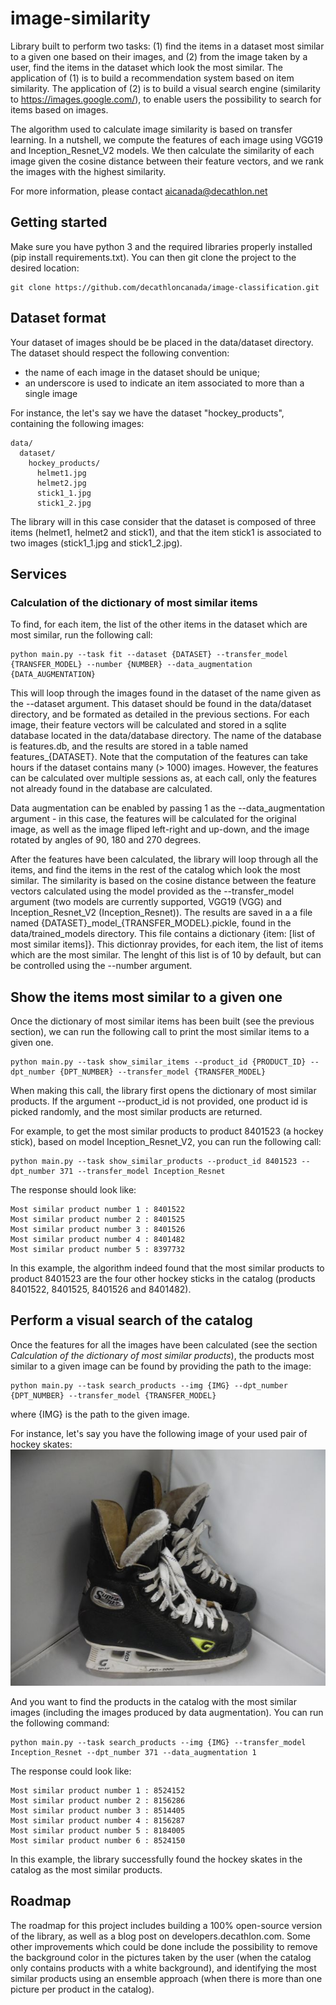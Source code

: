 # image-similarity
Library built to perform two tasks: (1) find the items in a dataset most similar to a given one based on their images, and (2) from the image taken by a user, find the items in the dataset which look the most similar. The application of (1) is to build a recommendation system based on item similarity. The application of (2) is to build a visual search engine (similarity to https://images.google.com/), to enable users the possibility to search for items based on images.

The algorithm used to calculate image similarity is based on transfer learning. In a nutshell, we compute the features of each image using VGG19 and Inception_Resnet_V2 models. We then calculate the similarity of each image given the cosine distance between their feature vectors, and we rank the images with the highest similarity.

For more information, please contact aicanada@decathlon.net

## Getting started
Make sure you have python 3 and the required libraries properly installed (pip install requirements.txt). You can then git clone the project to the desired location:
```
git clone https://github.com/decathloncanada/image-classification.git
```

## Dataset format
Your dataset of images should be be placed in the data/dataset directory. The dataset should respect the following convention:
- the name of each image in the dataset should be unique;
- an underscore is used to indicate an item associated to more than a single image

For instance, the let's say we have the dataset "hockey_products", containing the following images:
```
data/
  dataset/
    hockey_products/
      helmet1.jpg
      helmet2.jpg
      stick1_1.jpg
      stick1_2.jpg
```
The library will in this case consider that the dataset is composed of three items (helmet1, helmet2 and stick1), and that the item stick1 is associated to two images (stick1_1.jpg and stick1_2.jpg).


## Services
### Calculation of the dictionary of most similar items 
To find, for each item, the list of the other items in the dataset which are most similar, run the following call:
```
python main.py --task fit --dataset {DATASET} --transfer_model {TRANSFER_MODEL} --number {NUMBER} --data_augmentation {DATA_AUGMENTATION}
```
This will loop through the images found in the dataset of the name given as the --dataset argument. This dataset should be found in the data/dataset directory, and be formated as detailed in the previous sections. For each image, their feature vectors will be calculated and stored in a sqlite database located in the data/database directory. The name of the database is features.db, and the results are stored in a table named features_{DATASET}. Note that the computation of the features can take hours if the dataset contains many (> 1000) images. However, the features can be calculated over multiple sessions as, at each call, only the features not already found in the database are calculated.

Data augmentation can be enabled by passing 1 as the --data_augmentation argument - in this case, the features will be calculated for the original image, as well as the image fliped left-right and up-down, and the image rotated by angles of 90, 180 and 270 degrees. 

After the features have been calculated, the library will loop through all the items, and find the items in the rest of the catalog which look the most similar. The similarity is based on the cosine distance between the feature vectors calculated using the model provided as the --transfer_model argument (two models are currently supported, VGG19 (VGG) and Inception_Resnet_V2 (Inception_Resnet)). The results are saved in a a file named {DATASET}\_model_\{TRANSFER_MODEL}.pickle, found in the data/trained_models directory. This file contains a dictionary {item: [list of most similar items]}. This dictionray provides, for each item, the list of items which are the most similar. The lenght of this list is of 10 by default, but can be controlled using the --number argument.

## Show the items most similar to a given one
Once the dictionary of most similar items has been built (see the previous section), we can run the following call to print the most similar items to a given one.
```
python main.py --task show_similar_items --product_id {PRODUCT_ID} --dpt_number {DPT_NUMBER} --transfer_model {TRANSFER_MODEL}
```
When making this call, the library first opens the dictionary of most similar products. If the argument --product_id is not provided, one product id is picked randomly, and the most similar products are returned. 

For example, to get the most similar products to product 8401523 (a hockey stick), based on model Inception_Resnet_V2, you can run the following call:
```
python main.py --task show_similar_products --product_id 8401523 --dpt_number 371 --transfer_model Inception_Resnet
```
The response should look like:
```
Most similar product number 1 : 8401522
Most similar product number 2 : 8401525
Most similar product number 3 : 8401526
Most similar product number 4 : 8401482
Most similar product number 5 : 8397732
```
In this example, the algorithm indeed found that the most similar products to product 8401523 are the four other hockey sticks in the catalog (products 8401522, 8401525, 8401526 and 8401482). 

## Perform a visual search of the catalog
Once the features for all the images have been calculated (see the section *Calculation of the dictionary of most similar products*), the products most similar to a given image can be found by providing the path to the image:
```
python main.py --task search_products --img {IMG} --dpt_number {DPT_NUMBER} --transfer_model {TRANSFER_MODEL}
```
where {IMG} is the path to the given image.

For instance, let's say you have the following image of your used pair of hockey skates:
![Alt text](test/test_image.jpg?raw=true "Title")

And you want to find the products in the catalog with the most similar images (including the images produced by data augmentation). You can run the following command:
```
python main.py --task search_products --img {IMG} --transfer_model Inception_Resnet --dpt_number 371 --data_augmentation 1
```
The response could look like:
```
Most similar product number 1 : 8524152
Most similar product number 2 : 8156286
Most similar product number 3 : 8514405
Most similar product number 4 : 8156287
Most similar product number 5 : 8184005
Most similar product number 6 : 8524150
```
In this example, the library successfully found the hockey skates in the catalog as the most similar products.

## Roadmap
The roadmap for this project includes building a 100% open-source version of the library, as well as a blog post on developers.decathlon.com. Some other improvements which could be done include the possibility to remove the background color in the pictures taken by the user (when the catalog only contains products with a white background), and identifying the most similar products using an ensemble approach (when there is more than one picture per product in the catalog).
